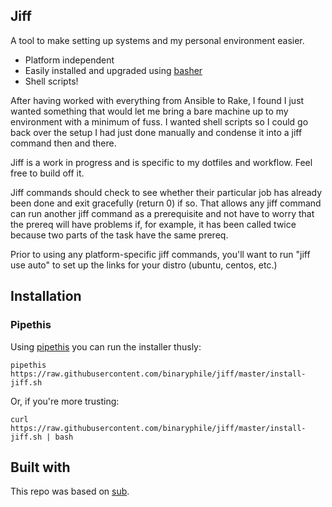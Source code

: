 ## Jiff

A tool to make setting up systems and my personal environment easier.

- Platform independent
- Easily installed and upgraded using [basher]
- Shell scripts!

After having worked with everything from Ansible to Rake, I found I just
wanted something that would let me bring a bare machine up to my
environment with a minimum of fuss.  I wanted shell scripts so I could
go back over the setup I had just done manually and condense it into a
jiff command then and there.

Jiff is a work in progress and is specific to my dotfiles and workflow.
Feel free to build off it.

Jiff commands should check to see whether their particular job has
already been done and exit gracefully (return 0) if so.  That allows any
jiff command can run another jiff command as a prerequisite and not have
to worry that the prereq will have problems if, for example, it has been
called twice because two parts of the task have the same prereq.

Prior to using any platform-specific jiff commands, you'll want to run
"jiff use auto" to set up the links for your distro (ubuntu, centos,
etc.)

## Installation

### Pipethis

Using [pipethis] you can run the installer thusly:

    pipethis https://raw.githubusercontent.com/binaryphile/jiff/master/install-jiff.sh

Or, if you're more trusting:

    curl https://raw.githubusercontent.com/binaryphile/jiff/master/install-jiff.sh | bash

## Built with

This repo was based on [sub].

[basher]: https://github.com/basherpm/basher
[pipethis]: https://github.com/elloteth/pipethis
[sub]: https://github.com/basecamp/sub
